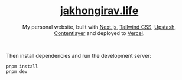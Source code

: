 <div align="center">
    <a href="https://chronark.com"><h1 align="center">jakhongirav.life</h1></a>

My personal website, built with [Next.js](https://nextjs.org/), [Tailwind CSS](https://tailwindcss.com/), [Upstash](https://upstash.com?ref=chronark.com), [Contentlayer](https://www.contentlayer.dev/) and deployed to [Vercel](https://vercel.com/).

</div>

<br/>

Then install dependencies and run the development server:

```sh-session
pnpm install
pnpm dev
```

